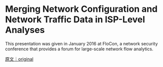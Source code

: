 
# Merging Network Configuration and Network Traffic Data in ISP-Level Analyses

This presentation was given in January 2016 at FloCon, a network security conference that provides a forum for large-scale network flow analytics.

[原文｜original](https://insights.sei.cmu.edu/library/merging-network-configuration-and-network-traffic-data-in-isp-level-analyses/)
        